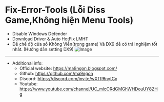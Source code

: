 # Fix-Error-Tools (Lỗi Diss Game,Không hiện Menu Tools)
* Disable Windows Defender
* Download Driver & Auto HotFix LMHT
* Để chế độ cửa sổ Không Viền(trong game) Và DX9 để có trải nghiệm tốt nhất.
(Hướng dẫn setting DX9)
![İmage](https://cdn.discordapp.com/attachments/821675081934569473/910458168797192192/68747470733a2f2f312e62702e626c6f6773706f742e636f6d2f2d6138754e4e455a545f73382f58384448426842326842492f41414141414141414347342f47675f764f636e6a744c51776a6843444c3649612d5573444d762d475055435041435063424741595943772f7331.png)
------------
   * Additional info:
        * Official website: https://ma9ngon.blogspot.com/
        * Github: https://github.com/ma9ngon
        * Discord: https://discord.com/invite/wXTR6nytCx
        * Youtube: https://www.youtube.com/channel/UC_mlcORdGMGhWHDouUY8ZHg
